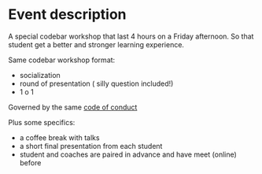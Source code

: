 # Event description

A special codebar workshop that last 4 hours on a Friday afternoon. So that student get a better and stronger learning experience.

Same  codebar workshop format:
* socialization
* round of presentation ( silly question included!)
* 1 o 1

Governed by the same [code of conduct](https://codebar.io/code-of-conduct)

Plus some specifics:
* a coffee break with talks
* a short final presentation from each student
* student and coaches are paired in advance and have meet (online) before
